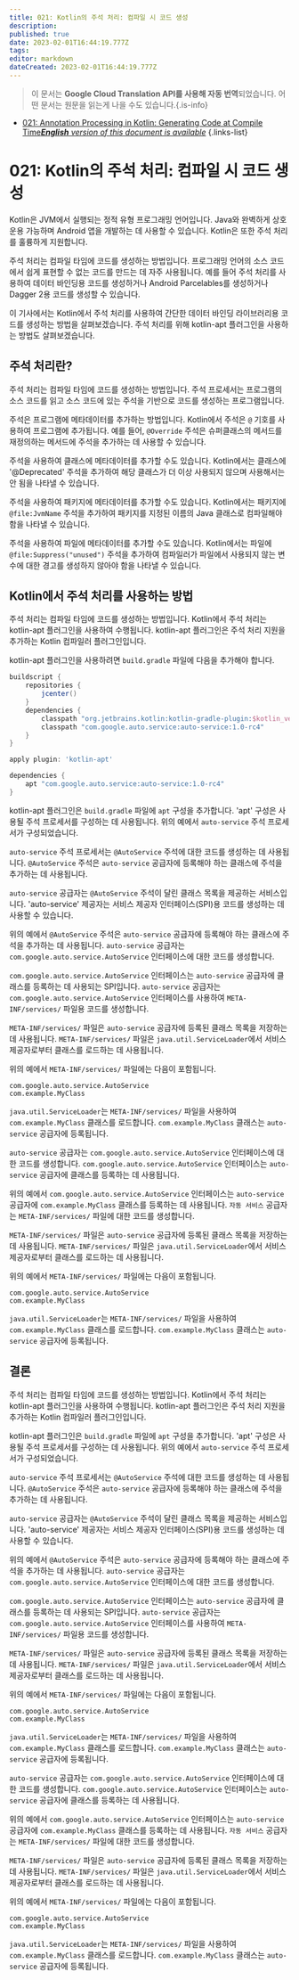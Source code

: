 ```yaml
---
title: 021: Kotlin의 주석 처리: 컴파일 시 코드 생성
description: 
published: true
date: 2023-02-01T16:44:19.777Z
tags: 
editor: markdown
dateCreated: 2023-02-01T16:44:19.777Z
---
```


> 이 문서는 **Google Cloud Translation API를 사용해 자동 번역**되었습니다.
어떤 문서는 원문을 읽는게 나을 수도 있습니다.{.is-info}

- [021: Annotation Processing in Kotlin: Generating Code at Compile Time***English** version of this document is available*](/en/Knowledge-base/Kotlin/Learning/021-annotation-processing-in-kotlin-generating-code-at-compile-time)
{.links-list}


# 021: Kotlin의 주석 처리: 컴파일 시 코드 생성

Kotlin은 JVM에서 실행되는 정적 유형 프로그래밍 언어입니다. Java와 완벽하게 상호 운용 가능하며 Android 앱을 개발하는 데 사용할 수 있습니다. Kotlin은 또한 주석 처리를 훌륭하게 지원합니다.

주석 처리는 컴파일 타임에 코드를 생성하는 방법입니다. 프로그래밍 언어의 소스 코드에서 쉽게 표현할 수 없는 코드를 만드는 데 자주 사용됩니다. 예를 들어 주석 처리를 사용하여 데이터 바인딩용 코드를 생성하거나 Android Parcelables를 생성하거나 Dagger 2용 코드를 생성할 수 있습니다.

이 기사에서는 Kotlin에서 주석 처리를 사용하여 간단한 데이터 바인딩 라이브러리용 코드를 생성하는 방법을 살펴보겠습니다. 주석 처리를 위해 kotlin-apt 플러그인을 사용하는 방법도 살펴보겠습니다.

## 주석 처리란?

주석 처리는 컴파일 타임에 코드를 생성하는 방법입니다. 주석 프로세서는 프로그램의 소스 코드를 읽고 소스 코드에 있는 주석을 기반으로 코드를 생성하는 프로그램입니다.

주석은 프로그램에 메타데이터를 추가하는 방법입니다. Kotlin에서 주석은 `@` 기호를 사용하여 프로그램에 추가됩니다. 예를 들어, `@Override` 주석은 슈퍼클래스의 메서드를 재정의하는 메서드에 주석을 추가하는 데 사용할 수 있습니다.

 주석을 사용하여 클래스에 메타데이터를 추가할 수도 있습니다. Kotlin에서는 클래스에 '@Deprecated' 주석을 추가하여 해당 클래스가 더 이상 사용되지 않으며 사용해서는 안 됨을 나타낼 수 있습니다.

주석을 사용하여 패키지에 메타데이터를 추가할 수도 있습니다. Kotlin에서는 패키지에 `@file:JvmName` 주석을 추가하여 패키지를 지정된 이름의 Java 클래스로 컴파일해야 함을 나타낼 수 있습니다.

주석을 사용하여 파일에 메타데이터를 추가할 수도 있습니다. Kotlin에서는 파일에 `@file:Suppress("unused")` 주석을 추가하여 컴파일러가 파일에서 사용되지 않는 변수에 대한 경고를 생성하지 않아야 함을 나타낼 수 있습니다.

## Kotlin에서 주석 처리를 사용하는 방법

주석 처리는 컴파일 타임에 코드를 생성하는 방법입니다. Kotlin에서 주석 처리는 kotlin-apt 플러그인을 사용하여 수행됩니다. kotlin-apt 플러그인은 주석 처리 지원을 추가하는 Kotlin 컴파일러 플러그인입니다.

kotlin-apt 플러그인을 사용하려면 `build.gradle` 파일에 다음을 추가해야 합니다.

```groovy
buildscript {
    repositories {
        jcenter()
    }
    dependencies {
        classpath "org.jetbrains.kotlin:kotlin-gradle-plugin:$kotlin_version"
        classpath "com.google.auto.service:auto-service:1.0-rc4"
    }
}

apply plugin: 'kotlin-apt'

dependencies {
    apt "com.google.auto.service:auto-service:1.0-rc4"
}
```

kotlin-apt 플러그인은 `build.gradle` 파일에 `apt` 구성을 추가합니다. 'apt' 구성은 사용될 주석 프로세서를 구성하는 데 사용됩니다. 위의 예에서 `auto-service` 주석 프로세서가 구성되었습니다.

`auto-service` 주석 프로세서는 `@AutoService` 주석에 대한 코드를 생성하는 데 사용됩니다. `@AutoService` 주석은 `auto-service` 공급자에 등록해야 하는 클래스에 주석을 추가하는 데 사용됩니다.

`auto-service` 공급자는 `@AutoService` 주석이 달린 클래스 목록을 제공하는 서비스입니다. 'auto-service' 제공자는 서비스 제공자 인터페이스(SPI)용 코드를 생성하는 데 사용할 수 있습니다.

위의 예에서 `@AutoService` 주석은 `auto-service` 공급자에 등록해야 하는 클래스에 주석을 추가하는 데 사용됩니다. `auto-service` 공급자는 `com.google.auto.service.AutoService` 인터페이스에 대한 코드를 생성합니다.

`com.google.auto.service.AutoService` 인터페이스는 `auto-service` 공급자에 클래스를 등록하는 데 사용되는 SPI입니다. `auto-service` 공급자는 `com.google.auto.service.AutoService` 인터페이스를 사용하여 `META-INF/services/` 파일용 코드를 생성합니다.

`META-INF/services/` 파일은 `auto-service` 공급자에 등록된 클래스 목록을 저장하는 데 사용됩니다. `META-INF/services/` 파일은 `java.util.ServiceLoader`에서 서비스 제공자로부터 클래스를 로드하는 데 사용됩니다.

위의 예에서 `META-INF/services/` 파일에는 다음이 포함됩니다.

```
com.google.auto.service.AutoService
com.example.MyClass
```

`java.util.ServiceLoader`는 `META-INF/services/` 파일을 사용하여 `com.example.MyClass` 클래스를 로드합니다. `com.example.MyClass` 클래스는 `auto-service` 공급자에 등록됩니다.

`auto-service` 공급자는 `com.google.auto.service.AutoService` 인터페이스에 대한 코드를 생성합니다. `com.google.auto.service.AutoService` 인터페이스는 `auto-service` 공급자에 클래스를 등록하는 데 사용됩니다.

위의 예에서 `com.google.auto.service.AutoService` 인터페이스는 `auto-service` 공급자에 `com.example.MyClass` 클래스를 등록하는 데 사용됩니다. `자동 서비스` 공급자는 `META-INF/services/` 파일에 대한 코드를 생성합니다.

`META-INF/services/` 파일은 `auto-service` 공급자에 등록된 클래스 목록을 저장하는 데 사용됩니다. `META-INF/services/` 파일은 `java.util.ServiceLoader`에서 서비스 제공자로부터 클래스를 로드하는 데 사용됩니다.

위의 예에서 `META-INF/services/` 파일에는 다음이 포함됩니다.

```
com.google.auto.service.AutoService
com.example.MyClass
```

`java.util.ServiceLoader`는 `META-INF/services/` 파일을 사용하여 `com.example.MyClass` 클래스를 로드합니다. `com.example.MyClass` 클래스는 `auto-service` 공급자에 등록됩니다.

## 결론

주석 처리는 컴파일 타임에 코드를 생성하는 방법입니다. Kotlin에서 주석 처리는 kotlin-apt 플러그인을 사용하여 수행됩니다. kotlin-apt 플러그인은 주석 처리 지원을 추가하는 Kotlin 컴파일러 플러그인입니다.

kotlin-apt 플러그인은 `build.gradle` 파일에 `apt` 구성을 추가합니다. 'apt' 구성은 사용될 주석 프로세서를 구성하는 데 사용됩니다. 위의 예에서 `auto-service` 주석 프로세서가 구성되었습니다.

`auto-service` 주석 프로세서는 `@AutoService` 주석에 대한 코드를 생성하는 데 사용됩니다. `@AutoService` 주석은 `auto-service` 공급자에 등록해야 하는 클래스에 주석을 추가하는 데 사용됩니다.

`auto-service` 공급자는 `@AutoService` 주석이 달린 클래스 목록을 제공하는 서비스입니다. 'auto-service' 제공자는 서비스 제공자 인터페이스(SPI)용 코드를 생성하는 데 사용할 수 있습니다.

위의 예에서 `@AutoService` 주석은 `auto-service` 공급자에 등록해야 하는 클래스에 주석을 추가하는 데 사용됩니다. `auto-service` 공급자는 `com.google.auto.service.AutoService` 인터페이스에 대한 코드를 생성합니다.

`com.google.auto.service.AutoService` 인터페이스는 `auto-service` 공급자에 클래스를 등록하는 데 사용되는 SPI입니다. `auto-service` 공급자는 `com.google.auto.service.AutoService` 인터페이스를 사용하여 `META-INF/services/` 파일용 코드를 생성합니다.

`META-INF/services/` 파일은 `auto-service` 공급자에 등록된 클래스 목록을 저장하는 데 사용됩니다. `META-INF/services/` 파일은 `java.util.ServiceLoader`에서 서비스 제공자로부터 클래스를 로드하는 데 사용됩니다.

위의 예에서 `META-INF/services/` 파일에는 다음이 포함됩니다.

```
com.google.auto.service.AutoService
com.example.MyClass
```

`java.util.ServiceLoader`는 `META-INF/services/` 파일을 사용하여 `com.example.MyClass` 클래스를 로드합니다. `com.example.MyClass` 클래스는 `auto-service` 공급자에 등록됩니다.

`auto-service` 공급자는 `com.google.auto.service.AutoService` 인터페이스에 대한 코드를 생성합니다. `com.google.auto.service.AutoService` 인터페이스는 `auto-service` 공급자에 클래스를 등록하는 데 사용됩니다.

위의 예에서 `com.google.auto.service.AutoService` 인터페이스는 `auto-service` 공급자에 `com.example.MyClass` 클래스를 등록하는 데 사용됩니다. `자동 서비스` 공급자는 `META-INF/services/` 파일에 대한 코드를 생성합니다.

`META-INF/services/` 파일은 `auto-service` 공급자에 등록된 클래스 목록을 저장하는 데 사용됩니다. `META-INF/services/` 파일은 `java.util.ServiceLoader`에서 서비스 제공자로부터 클래스를 로드하는 데 사용됩니다.

위의 예에서 `META-INF/services/` 파일에는 다음이 포함됩니다.

```
com.google.auto.service.AutoService
com.example.MyClass
```

`java.util.ServiceLoader`는 `META-INF/services/` 파일을 사용하여 `com.example.MyClass` 클래스를 로드합니다. `com.example.MyClass` 클래스는 `auto-service` 공급자에 등록됩니다.